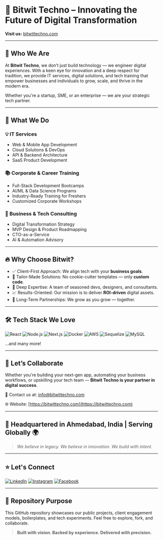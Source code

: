 # 🚀 Bitwit Techno – Innovating the Future of Digital Transformation

**Visit us:** [bitwittechno.com](https://bitwittechno.com)

---

## 🌟 Who We Are

At **Bitwit Techno**, we don’t just build technology — we engineer digital experiences. With a keen eye for innovation and a deep respect for tradition, we provide IT services, digital solutions, and tech training that empower businesses and individuals to grow, scale, and thrive in the modern era.

Whether you're a startup, SME, or an enterprise — we are your strategic tech partner.

---

## 💼 What We Do

### 💡 IT Services
- Web & Mobile App Development
- Cloud Solutions & DevOps
- API & Backend Architecture
- SaaS Product Development

### 📚 Corporate & Career Training
- Full-Stack Development Bootcamps
- AI/ML & Data Science Programs
- Industry-Ready Training for Freshers
- Customized Corporate Workshops

### 🎯 Business & Tech Consulting
- Digital Transformation Strategy
- MVP Design & Product Roadmapping
- CTO-as-a-Service
- AI & Automation Advisory

---

## 🔥 Why Choose Bitwit?

- ✅ Client-First Approach: We align tech with your **business goals**.
- 🔧 Tailor-Made Solutions: No cookie-cutter templates — only **custom code**.
- 🧠 Deep Expertise: A team of seasoned devs, designers, and consultants.
- 📈 Results-Oriented: Our mission is to deliver **ROI-driven** digital assets.
- 🤝 Long-Term Partnerships: We grow as you grow — together.

---

## 🛠 Tech Stack We Love

![React](https://img.shields.io/badge/-React-black?style=flat&logo=react)
![Node.js](https://img.shields.io/badge/-Node.js-black?style=flat&logo=node.js)
![Next.js](https://img.shields.io/badge/-Next.js-black?style=flat&logo=next.js)
![Docker](https://img.shields.io/badge/-Docker-black?style=flat&logo=docker)
![AWS](https://img.shields.io/badge/-AWS-black?style=flat&logo=amazonaws)
![Sequelize](https://img.shields.io/badge/-Sequelize-black?style=flat&logo=sequelize)
![MySQL](https://img.shields.io/badge/-MySQL-black?style=flat&logo=mysql)

...and many more!

---

## 🤝 Let’s Collaborate

Whether you're building your next-gen app, automating your business workflows, or upskilling your tech team — **Bitwit Techno is your partner in digital success**.

📩 Contact us at: [info@bitwittechno.com](mailto:info@bitwittechno.com)

🌐 Website: [https://bitwittechno.com](https://bitwittechno.com)

---

## 📍 Headquartered in Ahmedabad, India | Serving Globally 🌍

> *We believe in legacy. We believe in innovation. We build with intent.*

---

## ⭐ Let's Connect

[![LinkedIn](https://img.shields.io/badge/-LinkedIn-blue?style=flat&logo=linkedin)](https://linkedin.com/company/bitwit-techno)
[![Instagram](https://img.shields.io/badge/-Instagram-C13584?style=flat&logo=instagram&logoColor=white)](https://instagram.com/bitwittechno)
[![Facebook](https://img.shields.io/badge/-Facebook-1877F2?style=flat&logo=facebook&logoColor=white)](https://facebook.com/bitwittechno)

---

## 📌 Repository Purpose

This GitHub repository showcases our public projects, client engagement models, boilerplates, and tech experiments. Feel free to explore, fork, and collaborate.

> **Built with vision. Backed by experience. Delivered with precision.**
